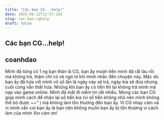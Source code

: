 ```yaml
---
title: "Các bạn CG...help!"
date: 2025-06-12T12:57:19Z
slug: cac-ban-cghelp
draft: false
---
```


## Các bạn CG...help!

## coanhdao

Mình đã từng có 1 ng bạn thân là CG, bạn ấy mượn tiền mình đã rất lâu rồi mà không trả, thậm chí có vẻ ngó lơ khi mình nhắc đến chuyện này. Mặc dù bạn ấy đã hứa với mình vô số lần là ngày này sẽ trả, ngày kia sẽ đưa nhưng cuối cùng vẫn thất hứa. Những khi bạn ấy có tiền thì lại không trả mình mà nạp vào game online. Mình đã mất đi niềm tin rất nhiều. Mong các bạn CG giúp mình cách để nhận lại số tiền kia (vì số tiền không nhỏ nên mình không thể bỏ được ~~" ) mà không làm tổn thương đến bạn ấy. Vì CG nhạy cảm và vì mình vẫn coi bạn ấy là bạn nên không muốn bạn ấy bị tổn thương vì cách làm của mình 
Xin cám ơn!